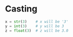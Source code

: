 # Casting
```py
x = str(3)    # x will be '3'
y = int(3)    # y will be 3
z = float(3)  # z will be 3.0
```